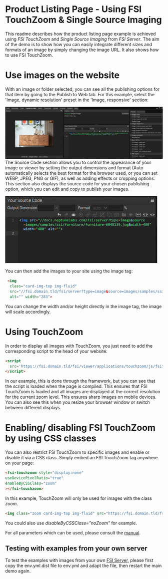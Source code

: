 # Product Listing Page - Using FSI TouchZoom & Single Source Imaging

This readme describes how the product listing page example is achieved using *FSI TouchZoom* and *Single Source Imaging* from *FSI Server*.
The aim of the demo is to show how you can easily integrate different sizes and formats of an image by simply changing the image URL.
It also shows how to use FSI TouchZoom.


# Use images on the website
With an image or folder selected, you can see all the publishing options for that item by going to the Publish to Web tab.
For this example, select the 'Image, dynamic resolution' preset in the 'Image, responsive' section:

![Config Image](readme-plp-1.png)
The Source Code section allows you to control the appearance of your image or viewer by setting the output dimensions and format (Auto automatically selects the best format for the browser used, or you can set WEBP, JPEG, PNG or GIF), as well as adding effects or cropping options.
This section also displays the source code for your chosen publishing option, which you can edit and copy to publish your images.

![Config Image](readme-plp-2.png)

You can then add the images to your site using the image tag:

```html
 <img
  class="card-img-top img-fluid"
  src="//fsi.domain.tld/fsi/server?type=image&source=images/samples/ssi/furniture/images/samples/ssi/furniture/furniture-6048139.jpg&width=342"
  alt="" width="283">
```
You can change the width and/or height directly in the image tag, the image will scale accordingly.

# Using TouchZoom

In order to display all images with TouchZoom, you just need to add the corresponding script
to the head of your website:

```html
<script
  src='https://fsi.domain.tld/fsi/viewer/applications/touchzoom/js/fsitouchzoom.js'>
</script>
```

In our example, this is done through the framework, but you can see that the script is loaded when the page is compiled.
This ensures that FSI TouchZoom is loaded and all images are displayed at the correct resolution for the current zoom level.
This ensures sharp images on mobile devices.
You can also see this when you resize your browser window or switch between different displays.

# Enabling/ disabling FSI TouchZoom by using CSS classes

You can also restrict FSI TouchZoom to specific images and enable or disable it via a CSS class.
Simply embed an FSI TouchZoom tag anywhere on your page:

```html
<fsi-touchzoom style="display:none"
useDevicePixelRatio="true"
enableByCSSClass="zoom"
></fsi-touchzoom>
```
In this example, TouchZoom will only be used for images with the class *zoom*.

```html
<img class="zoom card-img-top img-fluid" src="https://fsi.domain.tld/fsi/server?type=image&source=images/samples/ssi/furniture/living-room-7225005.jpg&width=3428&rect=0.00131,0.00117,0.56176,0.99883" width="342"
```

You could also use *disableByCSSClass="noZoom"* for example.

For all parameters which can be used, please consult the [manual](https://docs.neptunelabs.com/fsi-viewer/latest/fsi-touchzoom).

## Testing with examples from your own server

To test the examples with images from your own [FSI Server](https://www.neptunelabs.com/fsi-server/), please first copy the env.yml.dist file to env.yml and adapt the file, then restart the main demo again.
